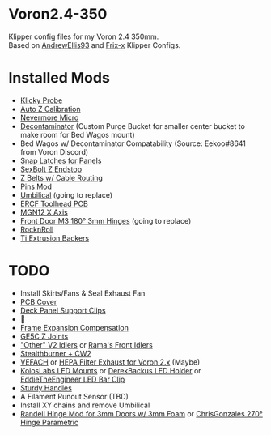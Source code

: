 # Voron2.4-350
Klipper config files for my Voron 2.4 350mm.<br/>
Based on [AndrewEllis93](https://github.com/AndrewEllis93/v2.247_backup_klipper_config) and [Frix-x](https://github.com/Frix-x/klipper-voron-V2) Klipper Configs.

# Installed Mods
- [Klicky Probe](https://github.com/jlas1/Klicky-Probe/tree/02c5707639638204c76da4f65cb996f872110407)
- [Auto Z Calibration](https://github.com/protoloft/klipper_z_calibration/tree/98ab818538b54665be48228ad91bf84cadaf4f44)
- [Nevermore Micro](https://github.com/nevermore3d/Nevermore_Micro/tree/d64850924dc42f219d68e1024835177646d3b2a6)
- [Decontaminator](https://github.com/VoronDesign/VoronUsers/tree/339227ec8bd193d72639cbd728d2432502244695/printer_mods/edwardyeeks/Decontaminator_Purge_Bucket_&_Nozzle_Scrubber) (Custom Purge Bucket for smaller center bucket to make room for Bed Wagos mount)
- Bed Wagos w/ Decontaminator Compatability (Source: Eekoo#8641 from Voron Discord)
- [Snap Latches for Panels](https://github.com/VoronDesign/VoronUsers/tree/194bd78df4ac53400f04a19356b0a9a3b5c7b4b5/printer_mods/richardjm/snap-latch-2020)
- [SexBolt Z Endstop](https://github.com/VoronDesign/VoronUsers/tree/3ebaabb9e87885f1a3e5f17747c3ae069e9403b2/printer_mods/hartk1213/Voron2.4_SexBolt_ZEndstop)
- [Z Belts w/ Cable Routing](https://github.com/VoronDesign/VoronUsers/tree/5c7d412297808190565d34b0373c5fd24f3db1a0/printer_mods/Akio/cable_routing_z_belt_cover)
- [Pins Mod](https://github.com/VoronDesign/VoronUsers/tree/ae7937dc0e5496f44d9f97e47b048d71f3db2af6/printer_mods/hartk1213/Voron2.4_Trident_Pins_Mod)
- [Umbilical](https://github.com/hartk1213/MISC/tree/8c26e7367d668e27a3202b225d07ca076e6ae7b6/Voron%20Mods/Voron%202/2.4/Voron2.4_umbilical_strain_relief) (going to replace)
- [ERCF Toolhead PCB](https://github.com/VoronDesign/Voron-Hardware/tree/5797914de019a71173cbe37800f70a8e735ccc02/Afterburner_Toolhead_PCB)
- [MGN12 X Axis](https://github.com/VoronDesign/VoronUsers/tree/9a087e3575e5272fe95d5402d5434ff6fa261645/printer_mods/arkeet/mgn12)
- [Front Door M3 180° 3mm Hinges](https://github.com/VoronDesign/VoronUsers/tree/16fa31a72b1a26c77cfd0ff14722c861857738ec/printer_mods/quattroerik/front_door_m3_180_deg_3mm) (going to replace)
- [RocknRoll](https://github.com/RockNLol/VoronUsers/tree/eff1700ed60e3479673e59527f5bba1126dbc4df/printer_mods/RockNLol/RockNRoll)
- [Ti Extrusion Backers](https://github.com/tanaes/whopping_Voron_mods/tree/82915fb4564a4f73cb0421a34d64296406205d0d/extrusion_backers)

# TODO
- Install Skirts/Fans & Seal Exhaust Fan
- [PCB Cover](https://github.com/craxoor/VoronMods/tree/master/PCB%20Cover)
- [Deck Panel Support Clips](https://github.com/VoronDesign/VoronUsers/tree/master/printer_mods/wile-e1/Deck_Panel_Support_Clips)
- 🥣
- [Frame Expansion Compensation](https://github.com/tanaes/whopping_Voron_mods/tree/main/docs/frame_expansion)
- [GE5C Z Joints](https://github.com/tanaes/whopping_Voron_mods/tree/main/GE5C/mods/garyd9)
- ["Other" V2 Idlers](https://github.com/selliott79/Other-V2-Idlers) or [Rama's Front Idlers](https://github.com/Ramalama2/Voron-2-Mods/tree/main/Front_Idlers)
- [Stealthburner + CW2](https://github.com/VoronDesign/Voron-Afterburner/tree/sb-beta)
- [VEFACH](https://github.com/VoronDesign/VoronUsers/tree/master/printer_mods/KevinAkaSam/VEFACH) or [HEPA Filter Exhaust for Voron 2.x](https://github.com/marcdebruijn/VoronUsers/tree/Voron-1.x/2.x-HEPA-Filter-Exhaust/printer_mods/dePrintinator/HEPA_Filter_Exhaust) (Maybe)
- [KoiosLabs LED Mounts](https://github.com/VoronDesign/VoronUsers/tree/master/printer_mods/Koios/LED_Mounts) or [DerekBackus LED Holder](https://github.com/VoronDesign/VoronUsers/tree/master/printer_mods/DerekBackus/LED_Holder) or [EddieTheEngineer LED Bar Clip](https://github.com/VoronDesign/VoronUsers/tree/master/printer_mods/eddie/LED_Bar_Clip)
- [Sturdy Handles](https://github.com/VoronDesign/VoronUsers/tree/master/printer_mods/jeoje/Sturdy_Handles)
- A Filament Runout Sensor (TBD)
- Install XY chains and remove Umbilical
- [Randell Hinge Mod for 3mm Doors w/ 3mm Foam](https://github.com/VoronDesign/VoronUsers/tree/master/printer_mods/randell/Door_Hinges) or [ChrisGonzales 270° Hinge Parametric](https://github.com/VoronDesign/VoronUsers/tree/master/printer_mods/chrisrgonzales/270_degree_hinge)
